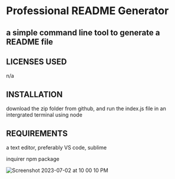 # Professional README Generator 

## a simple command line tool to generate a README file

LICENSES USED
-------------
n/a

INSTALLATION
-------------
download the zip folder from github, and run the index.js file in an intergrated terminal using node

REQUIREMENTS
------------
a text editor, preferably VS code, sublime 

inquirer npm package



![Screenshot 2023-07-02 at 10 00 10 PM](https://github.com/TannerRhines/ReadMeGenerator/assets/129781576/8a5ccd03-69c5-4abd-b248-180d38d4c3f4)
